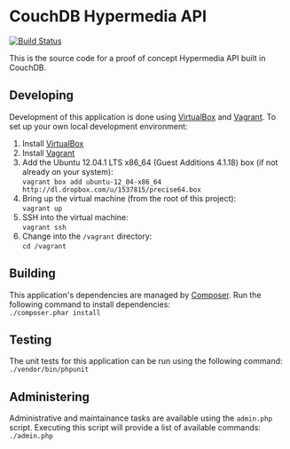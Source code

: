 # CouchDB Hypermedia API

[![Build Status](https://secure.travis-ci.org/bradley-holt/couchdb-hypermedia-api.png)](http://travis-ci.org/bradley-holt/couchdb-hypermedia-api)

This is the source code for a proof of concept Hypermedia API built in CouchDB.

## Developing

Development of this application is done using [VirtualBox](https://www.virtualbox.org/) 
and [Vagrant](http://vagrantup.com/). To set up your own local development environment:

1. Install [VirtualBox](https://www.virtualbox.org/)
2. Install [Vagrant](http://vagrantup.com/)
3. Add the Ubuntu 12.04.1 LTS x86_64 (Guest Additions 4.1.18) box (if not already on your system):  
`vagrant box add ubuntu-12_04-x86_64 http://dl.dropbox.com/u/1537815/precise64.box`
4. Bring up the virtual machine (from the root of this project):  
`vagrant up`
5. SSH into the virtual machine:  
`vagrant ssh`
6. Change into the `/vagrant` directory:  
`cd /vagrant`

## Building

This application's dependencies are managed by [Composer](http://getcomposer.org/). 
Run the following command to install dependencies:  
`./composer.phar install`

## Testing

The unit tests for this application can be run using the following command:  
`./vendor/bin/phpunit`

## Administering

Administrative and maintainance tasks are available using the `admin.php` script. 
Executing this script will provide a list of available commands:  
`./admin.php`
